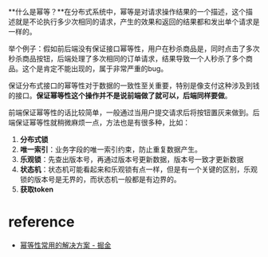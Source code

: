 **什么是幂等？**在分布式系统中，幂等是对请求操作结果的一个描述，这个描述就是不论执行多少次相同的请求，产生的效果和返回的结果都和发出单个请求是一样的。

举个例子：假如前后端没有保证接口幂等性，用户在秒杀商品是，同时点击了多次秒杀商品按钮，后端处理了多次相同的订单请求，结果导致一个人秒杀了多个商品。这个是肯定不能出现的，属于非常严重的bug。

保证分布式接口的幂等性对于数据的一致性至关重要，特别是像支付这种涉及到钱的接口。**保证幂等性这个操作并不是说前端做了就可以，后端同样要做**。

前端保证幂等性的话比较简单，一般通过当用户提交请求后将按钮置灰来做到。后端保证幂等性就稍微麻烦一点，方法也是有很多种，比如：

1. **分布式锁**
2. **唯一索引**：业务字段的唯一索引约束，防止重复数据产生。
3. **乐观锁**：先查出版本号，再通过版本号更新数据，版本号一致才更新数据
4. **状态机**：状态机可能看起来和乐观锁有点一样，但是有一个关键的区别，乐观锁的版本号是无界的，而状态机一般都是有边界的。
5. **获取token**



# reference

- [幂等性常用的解决方案 - 掘金](https://juejin.cn/post/7239619891347423291)



